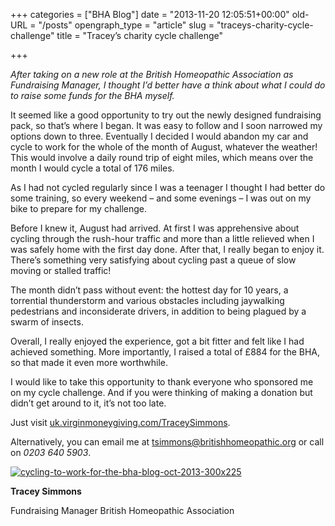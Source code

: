 +++
categories = ["BHA Blog"]
date = "2013-11-20 12:05:51+00:00"
old-URL = "/posts"
opengraph_type = "article"
slug = "traceys-charity-cycle-challenge"
title = "Tracey’s charity cycle challenge"

+++

_After taking on a new role at the British Homeopathic Association as Fundraising Manager, I thought I’d better have a think about what I could do to raise some funds for the BHA myself._

It seemed like a good opportunity to try out the newly designed fundraising pack, so that’s where I began. It was easy to follow and I soon narrowed my options down to three. Eventually I decided I would abandon my car and cycle to work for the whole of the month of August, whatever the weather! This would involve a daily round trip of eight miles, which means over the month I would cycle a total of 176 miles.

As I had not cycled regularly since I was a teenager I thought I had better do some training, so every weekend – and some evenings – I was out on my bike to prepare for my challenge.

Before I knew it, August had arrived. At first I was apprehensive about cycling through the rush-hour traffic and more than a little relieved when I was safely home with the first day done. After that, I really began to enjoy it. There’s something very satisfying about cycling past a queue of slow moving or stalled traffic!

The month didn’t pass without event: the hottest day for 10 years, a torrential thunderstorm and various obstacles including jaywalking pedestrians and inconsiderate drivers, in addition to being plagued by a swarm of insects.

Overall, I really enjoyed the experience, got a bit fitter and felt like I had achieved something. More importantly, I raised a total of £884 for the BHA, so that made it even more worthwhile.

I would like to take this opportunity to thank everyone who sponsored me on my cycle challenge. And if you were thinking of making a donation but didn’t get around to it, it’s not too late.

Just visit [uk.virginmoneygiving.com/TraceySimmons]( http://uk.virginmoneygiving.com/TraceySimmons).

Alternatively, you can email me at [tsimmons@britishhomeopathic.org](mailto:tsimmons@britishhomeopathic.org) or call on _0203 640 5903_.

[![cycling-to-work-for-the-bha-blog-oct-2013-300x225](https://res.cloudinary.com/homeopathyuk/v1557403245/bha/Cycling-to-work-for-the-BHA-blog-Oct-2013-300x225-300x225.jpg)](https://res.cloudinary.com/homeopathyuk/v1557403245/bha/Cycling-to-work-for-the-BHA-blog-Oct-2013-300x225.jpg)

**Tracey Simmons**

Fundraising Manager
British Homeopathic Association
